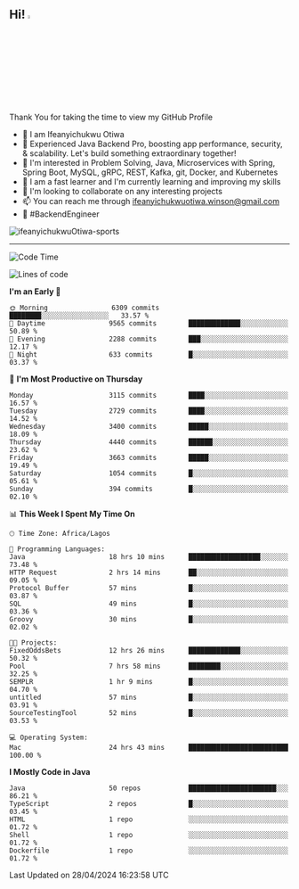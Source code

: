 <!-- BLOG-POST-LIST:START --><!-- BLOG-POST-LIST:END -->

## Hi! <img src="https://media.giphy.com/media/hvRJCLFzcasrR4ia7z/giphy.gif" width="4%"> 

Thank You for taking the time to view my GitHub Profile

- 👋 I am Ifeanyichukwu Otiwa
- 🚀 Experienced Java Backend Pro, boosting app performance, security, & scalability. Let's build something extraordinary together!
- 👀 I'm interested in Problem Solving, Java, Microservices with Spring, Spring Boot, MySQL, gRPC, REST, Kafka, git, Docker, and Kubernetes
- 🌱 I am a fast learner and I'm currently learning and improving my skills
- 💞️ I'm looking to collaborate on any interesting projects
- 📫 You can reach me through ifeanyichukwuotiwa.winson@gmail.com
- 🚀 #BackendEngineer

<p align="left" marginTop="10px"> <img src="https://komarev.com/ghpvc/?username=ifeanyichukwuOtiwa-sports&label=Profile%20views&color=0e75b6&style=for-the-badge" alt="ifeanyichukwuOtiwa-sports" /> </p>

***

<!--START_SECTION:waka-->
![Code Time](http://img.shields.io/badge/Code%20Time-2%2C458%20hrs%2039%20mins-blue)

![Lines of code](https://img.shields.io/badge/From%20Hello%20World%20I%27ve%20Written-5.0%20million%20lines%20of%20code-blue)

**I'm an Early 🐤** 

```text
🌞 Morning                6309 commits        ████████░░░░░░░░░░░░░░░░░   33.57 % 
🌆 Daytime                9565 commits        █████████████░░░░░░░░░░░░   50.89 % 
🌃 Evening                2288 commits        ███░░░░░░░░░░░░░░░░░░░░░░   12.17 % 
🌙 Night                  633 commits         █░░░░░░░░░░░░░░░░░░░░░░░░   03.37 % 
```
📅 **I'm Most Productive on Thursday** 

```text
Monday                   3115 commits        ████░░░░░░░░░░░░░░░░░░░░░   16.57 % 
Tuesday                  2729 commits        ████░░░░░░░░░░░░░░░░░░░░░   14.52 % 
Wednesday                3400 commits        █████░░░░░░░░░░░░░░░░░░░░   18.09 % 
Thursday                 4440 commits        ██████░░░░░░░░░░░░░░░░░░░   23.62 % 
Friday                   3663 commits        █████░░░░░░░░░░░░░░░░░░░░   19.49 % 
Saturday                 1054 commits        █░░░░░░░░░░░░░░░░░░░░░░░░   05.61 % 
Sunday                   394 commits         █░░░░░░░░░░░░░░░░░░░░░░░░   02.10 % 
```


📊 **This Week I Spent My Time On** 

```text
🕑︎ Time Zone: Africa/Lagos

💬 Programming Languages: 
Java                     18 hrs 10 mins      ██████████████████░░░░░░░   73.48 % 
HTTP Request             2 hrs 14 mins       ██░░░░░░░░░░░░░░░░░░░░░░░   09.05 % 
Protocol Buffer          57 mins             █░░░░░░░░░░░░░░░░░░░░░░░░   03.87 % 
SQL                      49 mins             █░░░░░░░░░░░░░░░░░░░░░░░░   03.36 % 
Groovy                   30 mins             █░░░░░░░░░░░░░░░░░░░░░░░░   02.02 % 

🐱‍💻 Projects: 
FixedOddsBets            12 hrs 26 mins      █████████████░░░░░░░░░░░░   50.32 % 
Pool                     7 hrs 58 mins       ████████░░░░░░░░░░░░░░░░░   32.25 % 
SEMPLR                   1 hr 9 mins         █░░░░░░░░░░░░░░░░░░░░░░░░   04.70 % 
untitled                 57 mins             █░░░░░░░░░░░░░░░░░░░░░░░░   03.91 % 
SourceTestingTool        52 mins             █░░░░░░░░░░░░░░░░░░░░░░░░   03.53 % 

💻 Operating System: 
Mac                      24 hrs 43 mins      █████████████████████████   100.00 % 
```

**I Mostly Code in Java** 

```text
Java                     50 repos            ██████████████████████░░░   86.21 % 
TypeScript               2 repos             █░░░░░░░░░░░░░░░░░░░░░░░░   03.45 % 
HTML                     1 repo              ░░░░░░░░░░░░░░░░░░░░░░░░░   01.72 % 
Shell                    1 repo              ░░░░░░░░░░░░░░░░░░░░░░░░░   01.72 % 
Dockerfile               1 repo              ░░░░░░░░░░░░░░░░░░░░░░░░░   01.72 % 
```




 Last Updated on 28/04/2024 16:23:58 UTC
<!--END_SECTION:waka-->

<!--
<p align="center">
![trophy](https://github-profile-trophy.vercel.app/?username=ifeanyichukwuOtiwa-sports&theme=onedark) (https://github.com/ryo-ma/github-profile-trophy)
</p>
-->

<!---
ifeanyi-otiwa/ifeanyi-otiwa is a ✨ special ✨ repository because its `README.md` (this file) appears on your GitHub profile.
You can click the Preview link to take a look at your changes.
--->
